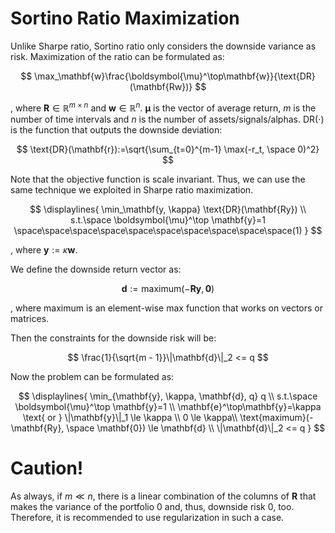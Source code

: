 # Sortino Ratio Maximization

Unlike Sharpe ratio, Sortino ratio only considers the downside variance as risk. Maximization of the ratio can be formulated as:

$$
\max_\mathbf{w}\frac{\boldsymbol{\mu}^\top\mathbf{w}}{\text{DR}(\mathbf{Rw})}
$$

, where $\mathbf{R}\in\mathbb{R}^{m \times n}$ and $\mathbf{w} \in \mathbb{R}^n$. $\boldsymbol{\mu}$ is the vector of average return, $m$ is the number of time intervals and $n$ is the number of assets/signals/alphas. $\text{DR}(\cdot)$ is the function that outputs the downside deviation:

$$
\text{DR}(\mathbf{r}):=\sqrt{\sum_{t=0}^{m-1} \max(-r_t, \space 0)^2}
$$

Note that the objective function is scale invariant. Thus, we can use the same technique we exploited in Sharpe ratio maximization.

$$ \displaylines{
\min_\mathbf{y, \kappa} \text{DR}(\mathbf{Ry}) \\ s.t.\space \boldsymbol{\mu}^\top \mathbf{y}=1 \space\space\space\space\space\space\space\space\space\space(1)
} $$

, where $\mathbf{y}:=\kappa \mathbf{w}$.

We define the downside return vector as:

$$
\mathbf{d}:= \text{maximum}(-\mathbf{Ry}, \mathbf{0})
$$

, where $\text{maximum}$ is an element-wise max function that works on vectors or matrices.

Then the constraints for the downside risk will be:

$$
\frac{1}{\sqrt{m - 1}}\|\mathbf{d}\|_2 <= q
$$

Now the problem can be formulated as:

$$ \displaylines{
\min_{\mathbf{y}, \kappa, \mathbf{d}, q} q \\ s.t.\space \boldsymbol{\mu}^\top \mathbf{y}=1 \\
\mathbf{e}^\top\mathbf{y}=\kappa \text{ or } \|\mathbf{y}\|_1 \le \kappa \\
0 \le \kappa\\
\text{maximum}(-\mathbf{Ry}, \space \mathbf{0}) \le \mathbf{d} \\
\|\mathbf{d}\|_2 <= q
} $$

# Caution!

As always, if $m \ll n$, there is a linear combination of the columns of $\mathbf{R}$ that makes the variance of the portfolio 0 and, thus, downside risk 0, too. Therefore, it is recommended to use regularization in such a case.
